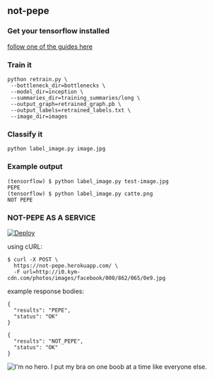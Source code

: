 not-pepe
---

### Get your tensorflow installed

[follow one of the guides here](https://www.tensorflow.org/install/)

### Train it

```
python retrain.py \
 --bottleneck_dir=bottlenecks \
 --model_dir=inception \
 --summaries_dir=training_summaries/long \
 --output_graph=retrained_graph.pb \
 --output_labels=retrained_labels.txt \
 --image_dir=images
```

### Classify it

```
python label_image.py image.jpg
```

### Example output

```
(tensorflow) $ python label_image.py test-image.jpg
PEPE
(tensorflow) $ python label_image.py catte.png
NOT PEPE
```

### NOT-PEPE AS A SERVICE

[![Deploy](https://www.herokucdn.com/deploy/button.svg)](https://heroku.com/deploy)

using cURL:

```
$ curl -X POST \
  https://not-pepe.herokuapp.com/ \
  -F url=http://i0.kym-cdn.com/photos/images/facebook/000/862/065/0e9.jpg
```

example response bodies:

```
{
  "results": "PEPE",
  "status": "OK"
}
```

```
{
  "results": "NOT_PEPE",
  "status": "OK"
}

```

![I'm no hero. I put my bra on one boob at a time like everyone else.](https://assets-auto.rbl.ms/becd4975f2a7c0b5f73523ba24edcb81ad84a4c170ee9617772788a1de2c5214)
